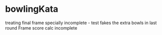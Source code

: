 # bowlingKata

treating final frame specially incomplete - test fakes the extra bowls in last round
Frame score calc incomplete
